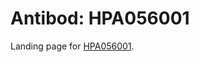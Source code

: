# Antibod: HPA056001


    


Landing page for [HPA056001](http://www.proteinatlas.org/search/HPA056001).
